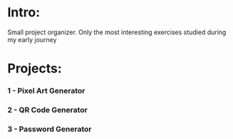 # Intro:
Small project organizer. Only the most interesting exercises studied during my early journey

# Projects:
 ### 1 - Pixel Art Generator
 ### 2 - QR Code Generator
 ### 3 - Password Generator